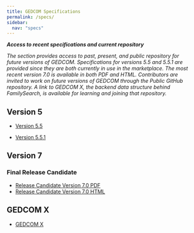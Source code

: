 ```yaml
---
title: GEDCOM Specifications
permalink: /specs/
sidebar:
  nav: "specs"
---
```

***Access to recent specifications and current repository***

*The section provides access to past, present, and public repository for future versions of GEDCOM. Specifications for versions 5.5 and 5.5.1 are provided since they are both currently in use in the marketplace.  The most recent version 7.0 is available in both PDF and HTML. Contributors are invited to work on future versions of GEDCOM through the Public GitHub repository. A link to GEDCOM X, the backend data structure behind FamilySearch, is available for learning and joining that repository.*

## Version 5

- [Version 5.5](ged55.pdf)


- [Version 5.5.1](ged551.pdf)

## Version 7

### Final Release Candidate

- [Release Candidate Version 7.0 PDF]()
- [Release Candidate Version 7.0 HTML]()

## GEDCOM X

- [GEDCOM X](http://gedcomx.org)



